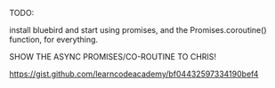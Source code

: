 TODO:

install bluebird and start using promises, and the Promises.coroutine() function, for everything.

SHOW THE ASYNC PROMISES/CO-ROUTINE TO CHRIS!

https://gist.github.com/learncodeacademy/bf04432597334190bef4